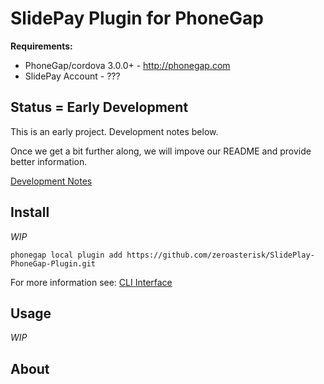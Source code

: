 SlidePay Plugin for PhoneGap
==========================

**Requirements:**

* PhoneGap/cordova 3.0.0+ - http://phonegap.com
* SlidePay Account - ???

Status = Early Development
--------------------------

This is an early project.  Development notes below.

Once we get a bit further along, we will impove our README and provide better
information.

[Development Notes](https://github.com/zeroasterisk/SlidePlay-PhoneGap-Plugin/blob/master/DEVELOPMENT_NOTES.md)

Install
--------------------------

*WIP*

```
phonegap local plugin add https://github.com/zeroasterisk/SlidePlay-PhoneGap-Plugin.git
```

For more information see: [CLI Interface](http://docs.phonegap.com/en/3.0.0/guide_cli_index.md.html#The%20Command-line%20Interface)

Usage
--------------------------

*WIP*

About
--------------------------


